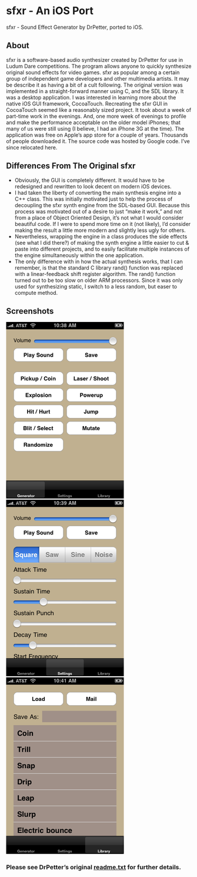 # sfxr - An iOS Port
sfxr - Sound Effect Generator by DrPetter, ported to iOS.

## About
sfxr is a software-based audio synthesizer created by DrPetter for use in Ludum Dare competitions. The program allows anyone to quickly synthesize original sound effects for video games. sfxr as popular among a certain group of independent game developers and other multimedia artists. It may be describe it as having a bit of a cult following.
The original version was implemented in a straight-forward manner using C, and the SDL library. It was a desktop application.
I was interested in learning more about the native iOS GUI framework, CocoaTouch. Recreating the sfxr GUI in CocoaTouch seemed like a reasonably sized project. It took about a week of part-time work in the evenings. And, one more week of evenings to profile and make the performance acceptable on the older model iPhones; that many of us were still using (I believe, I had an iPhone 3G at the time).
The application was free on Apple’s app store for a couple of years. Thousands of people downloaded it. The source code was hosted by Google code. I’ve since relocated here.

## Differences From The Original sfxr

- Obviously, the GUI is completely different. It would have to be redesigned and rewritten to look decent on modern iOS devices.
- I had taken the liberty of converting the main synthesis engine into a C++ class. This was initially motivated just to help the process of decoupling the sfxr synth engine from the SDL-based GUI. Because this process was motivated out of a desire to just “make it work,” and not from a place of Object Oriented Design, it’s not what I would consider beautiful code. If I were to spend more time on it (not likely), I’d consider making the result a little more modern and slightly less ugly for others.
- Nevertheless, wrapping the engine in a class produces the side effects (see what I did there?) of making the synth engine a little easier to cut & paste into different projects, and to easily facilitate multiple instances of the engine simultaneously within the one application.
- The only difference with in how the actual synthesis works, that I can remember, is that the standard C library rand() function was replaced with a linear-feedback shift register algorithm. The rand() function turned out to be too slow on older ARM processors. Since it was only used for synthesizing static, I switch to a less random, but easer to compute method.

## Screenshots

![Quick Random SoundFX Generator](ScreenShots/Generator.png)
![Detailed Settings and Controls](ScreenShots/Settings.png)
![Saved SoundFX Library](ScreenShots/Library.png)

### Please see DrPetter’s original [readme.txt](readme.txt) for further details.